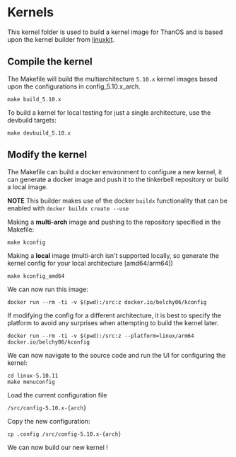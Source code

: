# Kernels

This kernel folder is used to build a kernel image for ThanOS and is based upon the kernel builder from [linuxkit](https://github.com/linuxkit/linuxkit).

## Compile the kernel

The Makefile will build the multiarchitecture `5.10.x` kernel images based upon the configurations in config_5.10.x_arch.

```
make build_5.10.x
```

To build a kernel for local testing for just a single architecture, use the devbuild targets:

```
make devbuild_5.10.x
```

## Modify the kernel

The Makefile can build a docker environment to configure a new kernel, it can generate a docker image and push it to the tinkerbell repository or build a local image.

**NOTE** This builder makes use of the docker `buildx` functionality that can be enabled with `docker buildx create --use`

Making a **multi-arch** image and pushing to the repository specified in the Makefile:

```
make kconfig
```

Making a **local** image (multi-arch isn't supported locally, so generate the kernel config for your local architecture [amd64/arm64])

```
make kconfig_amd64
```

We can now run this image:

```
docker run --rm -ti -v $(pwd):/src:z docker.io/belchy06/kconfig
```

If modifying the config for a different architecture, it is best to specify the platform to
avoid any surprises when attempting to build the kernel later.

```
docker run --rm -ti -v $(pwd):/src:z --platform=linux/arm64 docker.io/belchy06/kconfig
```

We can now navigate to the source code and run the UI for configuring the kernel:

```
cd linux-5.10.11
make menuconfig
```

Load the current configuration file
```
/src/config-5.10.x-{arch}
```

Copy the new configuration:

```
cp .config /src/config-5.10.x-{arch}
```

We can now build our new kernel !
